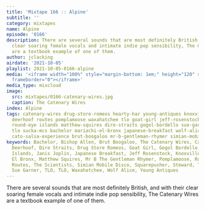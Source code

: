 ```yaml
---
title: 'Mixtape 166 :: Alpine'
subtitle: ''
category: mixtapes
name: Alpine
episode: '0166'
description: There are several sounds that are most definitely British, and with their
  clear soaring female vocals and intimate indie pop sensibility, The Catenary Wires
  are a textbook example of one of them.
author: jclacking
airdate: '2021-10-05'
playlist: 2021-10-05-0166-alpine
media: '<iframe width="100%" style="margin-bottom: 1em;" height="120" src="https://www.mixcloud.com/widget/iframe/?feed=%2Fthe-lacking-org%2Fqvkqg8-166-alpine%2F&hide_artwork=1&hide_cover=1&light=1"
  frameborder="0"></iframe>'
media_type: mixcloud
image:
  src: mixtapes/0166-catenary-wires.jpg
  caption: The Catenary Wires
index: Alpine
tags: catenary-wires drug-store-romeos hearty-har young-antiques knoxville-girls bishop-allen
  deerhoof routes pomplamoose waxahatchee tlo goat-girl jeff-rosenstock steward janis-joplin
  round-eye islands matthew-squires dire-straits gogol-bordello sue-garner squarepusher
  tlo sucka-mcs bachelor mariachi-el-bronx japanese-breakfast wolf-alice scientists
  cato-salsa-experience brut-boogaloo mr-b-gentleman-rhymer simian-mobile-disco
keywords: Bachelor, Bishop Allen, Brut Boogaloo, The Catenary Wires, Cato Salsa Experience,
  Deerhoof, Dire Straits, Drug Store Romeos, Goat Girl, Gogol Bordello, Hearty Har,
  Islands, Janis Joplin, Japanese Breakfast, Jeff Rosenstock, Knoxville Girls, Mariachi
  El Bronx, Matthew Squires, Mr B The Gentleman Rhymer, Pomplamoose, Round Eye, The
  Routes, The Scientists, Simian Mobile Disco, Squarepusher, Steward, The Sucka MCs,
  Sue Garner, TLO, TLO, Waxahatchee, Wolf Alice, Young Antiques
---
```

There are several sounds that are most definitely British, and with their clear soaring female vocals and intimate indie pop sensibility, The Catenary Wires are a textbook example of one of them.
